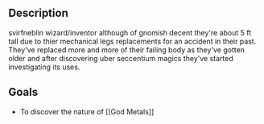 ## Description
svirfneblin wizard/inventor although of gnomish decent they're about 5 ft tall due to thier mechanical legs replacements for an accident in their past. They've replaced more and more of their failing body as they've gotten older and after discovering uber seccentium magics they've started investigating its uses.

## Goals
- To discover the nature of [[God Metals]] 